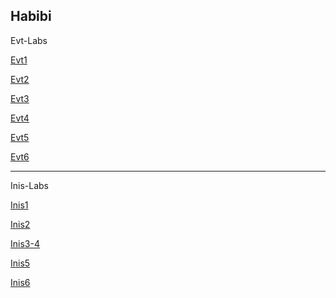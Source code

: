 Habibi
---------------------------------------
Evt-Labs

[Evt1](https://huba.netlify.app/evt1/evt1)

[Evt2](https://huba.netlify.app/evt2/evt2)

[Evt3](https://huba.netlify.app/evt3/3_lab_evt)

[Evt4](https://huba.netlify.app/evt4/4_lab_evt)

[Evt5](https://huba.netlify.app/evt5/evt_lab_5)

[Evt6](https://huba.netlify.app/evt6/6_lab_evt)

---------------------------------------
Inis-Labs

[Inis1](https://huba.netlify.app/inis-lab1/)

[Inis2](https://huba.netlify.app/inis-lab2/2.html)

[Inis3-4](https://huba.netlify.app/inis-lab4/lab3-inis)

[Inis5](https://huba.netlify.app/inis-5/inis-5.html)

[Inis6](https://huba.netlify.app/inis-6/inis-6.html)
